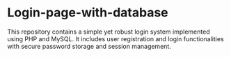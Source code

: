 # Login-page-with-database
This repository contains a simple yet robust login system implemented using PHP and MySQL. It includes user registration and login functionalities with secure password storage and session management.
